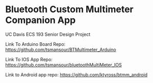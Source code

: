 # Bluetooth Custom Multimeter Companion App
UC Davis ECS 193 Senior Design Project

Link To Arduino Board Repo: https://github.com/tsmansour/BTMultimeter_Arduino

Link To IOS App Repo: https://github.com/tsmansour/bluetoothMultiMeter_IOS

Link to Android app repo: https://github.com/ktyross/btmm_android
